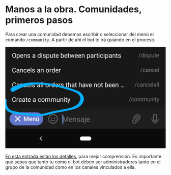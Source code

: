 # Manos a la obra. Comunidades, primeros pasos

Para crear una comunidad debemos escribir o seleccionar del menú el comando `/community`. A partir de ahí el bot te irá guiando en el proceso.

![Community Menu capture](.\assets\images\community-menu.jpg)

[En esta entrada están los detalles](how-do-I-create-a-community.md), para mejor comprensión. Es importante que sepas que tanto tu como el bot deben ser administradores tanto en el grupo de la comunidad como en los canales vinculados a ella.
